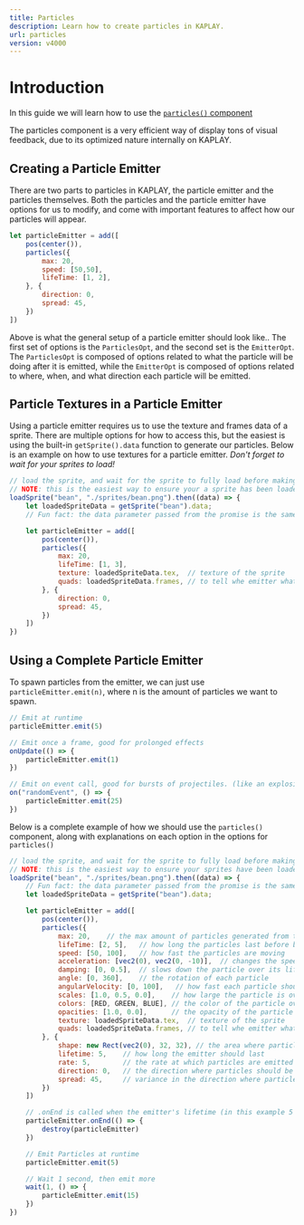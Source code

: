 ```yaml
---
title: Particles
description: Learn how to create particles in KAPLAY.
url: particles
version: v4000
---
```


# Introduction

In this guide we will learn how to use the [`particles()` component](/doc/ctx/particles)

The particles component is a very efficient way of display tons of visual feedback,
due to its optimized nature internally on KAPLAY.

## Creating a Particle Emitter

There are two parts to particles in KAPLAY, the particle emitter and the particles themselves. 
Both the particles and the particle emitter have options for us to modify, and come with important
features to affect how our particles will appear.

```js
let particleEmitter = add([
    pos(center()),
    particles({
        max: 20,
        speed: [50,50],
        lifeTime: [1, 2],
    }, {
        direction: 0,
        spread: 45,
    })
])
```

Above is what the general setup of a particle emitter should look like.. The first set of options is the 
`ParticlesOpt`, and the second set is the `EmitterOpt`. The `ParticlesOpt` is composed of options 
related  to what the particle will be doing after it is emitted, while the `EmitterOpt` is composed 
of options related to where, when, and what direction each particle will be emitted.

## Particle Textures in a Particle Emitter

Using a particle emitter requires us to use the texture and frames data of a sprite. There are multiple options
for how to access this, but the easiest is using the built-in `getSprite().data` function to generate our particles.
Below is an example on how to use textures for a particle emitter. *Don't forget to wait for your sprites to load!*

```js
// load the sprite, and wait for the sprite to fully load before making the particle emitter
// NOTE: this is the easiest way to ensure your a sprite has been loaded, but not the best
loadSprite("bean", "./sprites/bean.png").then((data) => {
    let loadedSpriteData = getSprite("bean").data;
    // Fun fact: the data parameter passed from the promise is the same as getSprite().data

    let particleEmitter = add([
        pos(center()),
        particles({
            max: 20,
            lifeTime: [1, 3],
            texture: loadedSpriteData.tex,  // texture of the sprite
            quads: loadedSpriteData.frames, // to tell whe emitter what frames of the sprite to use
        }, {
            direction: 0,
            spread: 45,
        })
    ])
})

```

## Using a Complete Particle Emitter

To spawn particles from the emitter, we can just use `particleEmitter.emit(n)`, where n is
the amount of particles we want to spawn.

```js
// Emit at runtime
particleEmitter.emit(5)

// Emit once a frame, good for prolonged effects
onUpdate(() => {
    particleEmitter.emit(1)
})

// Emit on event call, good for bursts of projectiles. (like an explosion)
on("randomEvent", () => {
    particleEmitter.emit(25)
})
```

Below is a complete example of how we should use the `particles()` component, 
along with explanations on each option in the options for `particles()`

```js
// load the sprite, and wait for the sprite to fully load before making the particle emitter
// NOTE: this is the easiest way to ensure your sprites have been loaded, but not the best
loadSprite("bean", "./sprites/bean.png").then((data) => {
    // Fun fact: the data parameter passed from the promise is the same as getSprite().data
    let loadedSpriteData = getSprite("bean").data;

    let particleEmitter = add([
        pos(center()),
        particles({
            max: 20,    // the max amount of particles generated from this emitter at one time
            lifeTime: [2, 5],   // how long the particles last before being destroyed
            speed: [50, 100],   // how fast the particles are moving
            acceleration: [vec2(0), vec2(0, -10)],  // changes the speed of the particle over its lifetime
            damping: [0, 0.5],  // slows down the particle over its lifetime
            angle: [0, 360],    // the rotation of each particle
            angularVelocity: [0, 100],   // how fast each particle should be rotating
            scales: [1.0, 0.5, 0.0],    // how large the particle is over its lifetime
            colors: [RED, GREEN, BLUE], // the color of the particle over its lifetime
            opacities: [1.0, 0.0],      // the opacity of the particle over its lifetime
            texture: loadedSpriteData.tex,  // texture of the sprite
            quads: loadedSpriteData.frames, // to tell whe emitter what frames of the sprite to use
        }, {
            shape: new Rect(vec2(0), 32, 32), // the area where particles should be emitted from (can be empty)
            lifetime: 5,    // how long the emitter should last
            rate: 5,        // the rate at which particles are emitted
            direction: 0,   // the direction where particles should be traveling
            spread: 45,     // variance in the direction where particles should be traveling
        })
    ])

    // .onEnd is called when the emitter's lifetime (in this example 5 seconds), has expired.
    particleEmitter.onEnd(() => {
        destroy(particleEmitter)
    })

    // Emit Particles at runtime
    particleEmitter.emit(5)

    // Wait 1 second, then emit more
    wait(1, () => {
        particleEmitter.emit(15)
    })
})
```
